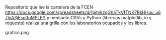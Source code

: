 Repositorio que lee la cartelera de la FCEN https://docs.google.com/spreadsheets/d/1pjtykzqGhaTkVfTNK7RsHHuu_u67hiA3jEsn0uMPLFY y mediante CSVs y Python (librerias matplotlib, io y requests) realiza una grilla con los laboratorios ocupados y los libres.

grafico.png
